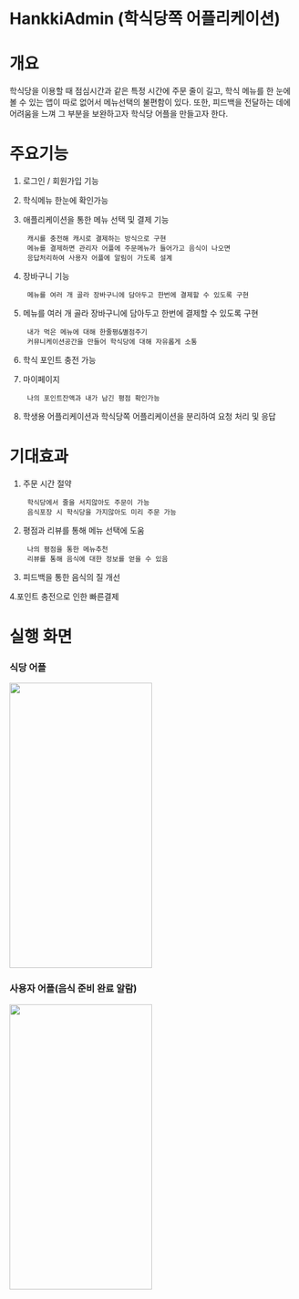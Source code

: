 # HankkiAdmin (학식당쪽 어플리케이션)

# 개요
학식당을 이용할 때 점심시간과 같은 특정 시간에 주문 줄이 길고, 학식 메뉴를 한 눈에 볼 수 있는 앱이 따로 없어서 메뉴선택의 불편함이 있다. 또한, 피드백을 전달하는 데에 어려움을 느껴 그 부분을 보완하고자 학식당 어플을 만들고자 한다.

# 주요기능

1. 로그인 / 회원가입 기능


2. 학식메뉴 한눈에 확인가능
        

3. 애플리케이션을 통한 메뉴 선택 및 결제 기능
        
        캐시를 충전해 캐시로 결제하는 방식으로 구현
        메뉴를 결제하면 관리자 어플에 주문메뉴가 들어가고 음식이 나오면 
        응답처리하여 사용자 어플에 알림이 가도록 설계


4. 장바구니 기능

        메뉴를 여러 개 골라 장바구니에 담아두고 한번에 결제할 수 있도록 구현


5. 메뉴를 여러 개 골라 장바구니에 담아두고 한번에 결제할 수 있도록 구현
 
        내가 먹은 메뉴에 대해 한줄평&별점주기 
        커뮤니케이션공간을 만들어 학식당에 대해 자유롭게 소통


6. 학식 포인트 충전 가능

7. 마이페이지

        나의 포인트잔액과 내가 남긴 평점 확인가능
        

8. 학생용 어플리케이션과 학식당쪽 어플리케이션을 분리하여 요청 처리 및 응답 

# 기대효과

1. 주문 시간 절약

        학식당에서 줄을 서지않아도 주문이 가능
        음식포장 시 학식당을 가지않아도 미리 주문 가능

2. 평점과 리뷰를 통해 메뉴 선택에 도움

        나의 평점을 통한 메뉴추천
        리뷰를 통해 음식에 대한 정보를 얻을 수 있음

3. 피드백을 통한 음식의 질 개선

4.포인트 충전으로 인한 빠른결제 
        



# 실행 화면

### 식당 어플
<img src="https://user-images.githubusercontent.com/48197531/113474623-f1ae9100-94ab-11eb-9544-70fa282a7fa1.png" width="250" height="500">

### 사용자 어플(음식 준비 완료 알람)
<img src="https://user-images.githubusercontent.com/48197531/113474621-ef4c3700-94ab-11eb-8349-160ac4af8d9e.png" width="250" height="500">
